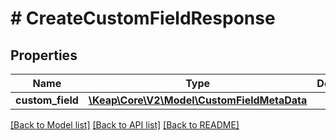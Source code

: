 # # CreateCustomFieldResponse

## Properties

Name | Type | Description | Notes
------------ | ------------- | ------------- | -------------
**custom_field** | [**\Keap\Core\V2\Model\CustomFieldMetaData**](CustomFieldMetaData.md) |  | [optional]

[[Back to Model list]](../../README.md#models) [[Back to API list]](../../README.md#endpoints) [[Back to README]](../../README.md)
